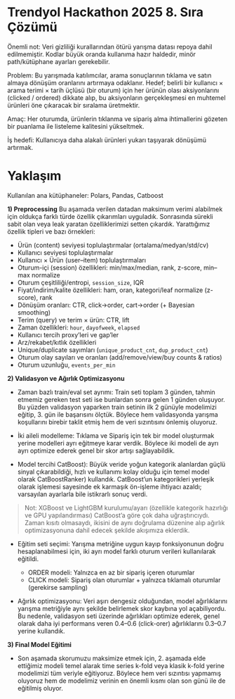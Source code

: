 # Trendyol Hackathon 2025 8. Sıra Çözümü

Önemli not: Veri gizliliği kurallarından ötürü yarışma datası repoya dahil edilmemiştir. Kodlar büyük oranda kullanıma hazır haldedir, minör path/kütüphane ayarları gerekebilir.

Problem: Bu yarışmada katılımcılar, arama sonuçlarının tıklama ve satın almaya dönüşüm oranlarını artırmaya odaklanır. Hedef; belirli bir kullanıcı × arama terimi × tarih üçlüsü (bir oturum) için her ürünün olası aksiyonlarını (clicked / ordered) dikkate alıp, bu aksiyonların gerçekleşmesi en muhtemel ürünleri öne çıkaracak bir sıralama üretmektir.

Amaç: Her oturumda, ürünlerin tıklanma ve sipariş alma ihtimallerini gözeten bir puanlama ile listeleme kalitesini yükseltmek.

İş hedefi: Kullanıcıya daha alakalı ürünleri yukarı taşıyarak dönüşümü artırmak.

# Yaklaşım

Kullanılan ana kütüphaneler: Polars, Pandas, Catboost

**1) Preprocessing**
Bu aşamada verilen datadan maksimum verimi alabilmek için oldukça farklı türde özellik çıkarımları uyguladık. Sonrasında sürekli sabit olan veya leak yaratan özelliklerimizi setten çıkardık. Yarattığımız özellik tipleri ve bazı örnekleri:

- Ürün (content) seviyesi toplulaştırmalar (ortalama/medyan/std/cv)
- Kullanıcı seviyesi toplulaştırmalar
- Kullanıcı × Ürün (user–item) toplulaştırmaları
- Oturum-içi (session) özellikleri: min/max/median, rank, z-score, min–max normalize
- Oturum çeşitliliği/entropi, `session_size`, IQR
- Fiyat/indirim/kalite özellikleri: ham, oran, kategori/leaf normalize (z-score), rank
- Dönüşüm oranları: CTR, click→order, cart→order (+ Bayesian smoothing)
- Terim (query) ve terim × ürün: CTR, lift
- Zaman özellikleri: `hour`, `dayofweek`, `elapsed`
- Kullanıcı tercih proxy’leri ve gap’ler
- Arz/rekabet/kıtlık özellikleri
- Unique/duplicate sayımları (`unique_product_cnt`, `dup_product_cnt`)
- Oturum olay sayıları ve oranları (add/remove/view/buy counts & ratios)
- Oturum uzunluğu, `events_per_min`

**2) Validasyon ve Ağırlık Optimizasyonu**
- Zaman bazlı train/eval set ayrımı: Train seti toplam 3 günden, tahmin etmemiz gereken test seti ise bunlardan sonra gelen 1 günden oluşuyor. Bu yüzden validasyon yaparken train setinin ilk 2 günüyle modelimizi eğitip, 3. gün ile başarısını ölçtük. Böylece hem validasyonda yarışma koşullarını birebir taklit etmiş hem de veri sızıntısını önlemiş oluyoruz.

- İki aileli modelleme: Tıklama ve Sipariş için tek bir model oluşturmak yerine modelleri ayrı eğitmeye karar verdik. Böylece iki modeli de ayrı ayrı optimize ederek genel bir skor artışı sağlayabildik.

- Model tercihi CatBoost): Büyük veride yoğun kategorik alanlardan güçlü sinyal çıkarabildiği, hızlı ve kullanımı kolay olduğu için temel model olarak CatBoostRanker) kullandık. CatBoost’un kategorikleri yerleşik olarak işlemesi sayesinde ek karmaşık ön-işleme ihtiyacı azaldı; varsayılan ayarlarla bile istikrarlı sonuç verdi.
> Not: XGBoost ve LightGBM kurulumu/ayarı (özellikle kategorik hazırlığı ve GPU yapılandırması) CatBoost’a göre çok daha uğraştırıcıydı. Zaman kısıtı olmasaydı, ikisini de aynı doğrulama düzenine alıp ağırlık optimizasyonuna dahil edecek şekilde akışımıza eklerdik.

- Eğitim seti seçimi: Yarışma metriğine uygun kayıp fonksiyonunun doğru hesaplanabilmesi için, iki ayrı model farklı oturum verileri kullanılarak eğitildi.
  - ORDER modeli: Yalnızca en az bir sipariş içeren oturumlar  
  - CLICK modeli: Sipariş olan oturumlar + yalnızca tıklamalı oturumlar (gerekirse sampling)  

- Ağırlık optimizasyonu: Veri aşırı dengesiz olduğundan, model ağırlıklarını yarışma metriğiyle aynı şekilde belirlemek skor kaybına yol açabiliyordu. Bu nedenle, validasyon seti üzerinde ağırlıkları optimize ederek, genel olarak daha iyi performans veren 0.4–0.6 (click-orer) ağırlıklarını 0.3–0.7 yerine kullandık.

**3) Final Model Eğitimi**
- Son aşamada skorumuzu maksimize etmek için, 2. aşamada elde ettiğimiz modeli temel alarak time series k-fold veya klasik k-fold yerine modelimizi tüm veriyle eğitiyoruz. Böylece hem veri sızıntısı yapmamış oluyoruz hem de modelimiz verinin en önemli kısmı olan son günü ile de eğitilmiş oluyor.




  
